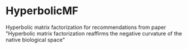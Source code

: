 # HyperbolicMF
Hyperbolic matrix factorization for recommendations from paper "Hyperbolic matrix factorization reaffirms the negative curvature of the native biological  space"
